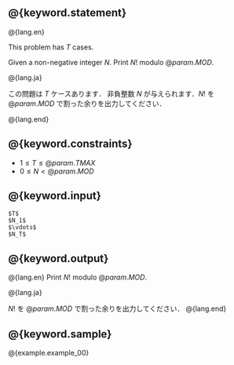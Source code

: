 ## @{keyword.statement}

@{lang.en}

This problem has $T$ cases.

Given a non-negative integer $N$. Print $N!$ modulo $@{param.MOD}$. 

@{lang.ja}

この問題は $T$ ケースあります．
非負整数 $N$ が与えられます．$N!$ を $@{param.MOD}$ で割った余りを出力してください．

@{lang.end}

## @{keyword.constraints}

- $1\leq T\leq @{param.TMAX}$
- $0 \leq N < @{param.MOD}$

## @{keyword.input}

```
$T$
$N_1$
$\vdots$
$N_T$
```

## @{keyword.output}
@{lang.en}
Print $N!$ modulo $@{param.MOD}$. 

@{lang.ja}

$N!$ を $@{param.MOD}$ で割った余りを出力してください．
@{lang.end}

## @{keyword.sample}

@{example.example_00}
